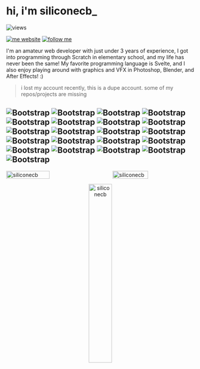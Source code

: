 # hi, i'm siliconecb_

![views](https://komarev.com/ghpvc/?username=siliconecb&&style=flat-square)


[![me website](https://img.shields.io/badge/website-siliconecb.cc-lightgray)](https://siliconecb.cc)
[![follow me](https://img.shields.io/github/followers/siliconecb?label=Follow&style=social)](https://github.com/siliconecb)

 I'm an amateur web developer with just under 3 years of experience, I got into programming through Scratch in elementary school, and my life has never been the same! My favorite programming language is Svelte, and I also enjoy playing around with graphics and VFX in Photoshop, Blender, and After Effects! :)

> i lost my account recently, this is a dupe account. some of my repos/projects are missing

![Bootstrap](https://img.shields.io/badge/-Python-05122A?style=flat-square&logo=Python&color=353535) ![Bootstrap](https://img.shields.io/badge/-Docker-05122A?style=flat-square&logo=Docker&color=353535) ![Bootstrap](https://img.shields.io/badge/-SQLite-05122A?style=flat-square&logo=SQLite&color=353535) ![Bootstrap](https://img.shields.io/badge/-PostgreSQL-05122A?style=flat-square&logo=PostgreSQL&color=353535) ![Bootstrap](https://img.shields.io/badge/-Flask-05122A?style=flat-square&logo=Flask&color=353535) ![Bootstrap](https://img.shields.io/badge/-Django-05122A?style=flat-square&logo=Django&color=353535) ![Bootstrap](https://img.shields.io/badge/-Svelte-05122A?style=flat-square&logo=Svelte&color=353535) ![Bootstrap](https://img.shields.io/badge/-Express-05122A?style=flat-square&logo=Express&color=353535) ![Bootstrap](https://img.shields.io/badge/-Typescript-05122A?style=flat-square&logo=Typescript&color=353535) ![Bootstrap](https://img.shields.io/badge/-Javascript-05122A?style=flat-square&logo=Javascript&color=353535) ![Bootstrap](https://img.shields.io/badge/-Rust-05122A?style=flat-square&logo=Rust&color=353535) ![Bootstrap](https://img.shields.io/badge/-Vercel-05122A?style=flat-square&logo=Vercel&color=353535) ![Bootstrap](https://img.shields.io/badge/-Render-05122A?style=flat-square&logo=Render&color=353535) ![Bootstrap](https://img.shields.io/badge/-Pocketbase-05122A?style=flat-square&logo=Pocketbase&color=353535) ![Bootstrap](https://img.shields.io/badge/-Koa-05122A?style=flat-square&logo=Koa&color=353535) ![Bootstrap](https://img.shields.io/badge/-TailwindCSS-05122A?style=flat-square&logo=TailwindCSS&color=353535) ![Bootstrap](https://img.shields.io/badge/-HTML5-05122A?style=flat-square&logo=HTML5&color=353535) ![Bootstrap](https://img.shields.io/badge/-Go-05122A?style=flat-square&logo=Go&color=353535) ![Bootstrap](https://img.shields.io/badge/-Debian-05122A?style=flat-square&logo=Debian&color=353535) ![Bootstrap](https://img.shields.io/badge/-RedHat-05122A?style=flat-square&logo=RedHat&color=353535) ![Bootstrap](https://img.shields.io/badge/-AlmaLinux-05122A?style=flat-square&logo=AlmaLinux&color=353535)
---
<div style="display: flex; flex-wrap: wrap; justify-content: space-between;">
  <img width="48%" src="https://github-readme-streak-stats.herokuapp.com?user=siliconecb&theme=dark&hide_border=true" alt="siliconecb" />
  <img width="43.5%" src="https://github-readme-stats.vercel.app/api?username=siliconecb&theme=dark&hide_border=true&include_all_commits=false&count_private=false" alt="siliconecb" />
</div>

<p align="center">
  <img width="35%" src="https://github-readme-stats.vercel.app/api/top-langs/?username=siliconecb&theme=dark&hide_border=true&include_all_commits=false&count_private=false&layout=compact" alt="siliconecb" />
</p>
